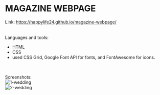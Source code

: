 # MAGAZINE WEBPAGE
Link: https://happylife24.github.io/magazine-webpage/
<br>
<br>
<br>
Languages and tools:
<br>
   <ul>
     <li>HTML</li>
     <li>CSS</li>
     <li>used CSS Grid, Google Font API for fonts, and FontAwesome for icons.</li>
  </ul>
 <br>
 <br>
Screenshots:
<br>
<img src="https://user-images.githubusercontent.com/124482174/235902755-8d1c63e7-69f3-471e-9569-3340d081aacf.jpg" alt="1-wedding">
<br>
<img src="https://user-images.githubusercontent.com/124482174/235902758-5973b879-69ba-43f9-bdaa-01502a30c065.jpg" alt="2-wedding">
<br>
<br>
